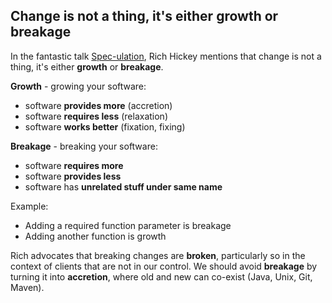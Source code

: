 ## Change is not a thing, it's either growth or breakage

In the fantastic talk [Spec-ulation](https://www.youtube.com/watch?v=oyLBGkS5ICk), Rich Hickey mentions 
that change is not a thing, it's either **growth** or **breakage**. 

**Growth** - growing your software:
- software **provides more** (accretion)
- software **requires less** (relaxation)
- software **works better** (fixation, fixing)

**Breakage** - breaking your software:
- software **requires more**
- software **provides less**
- software has **unrelated stuff under same name**

Example:
- Adding a required function parameter is breakage
- Adding another function is growth

Rich advocates that breaking changes are **broken**, particularly so in the context of 
clients that are not in our control. We should avoid **breakage** by turning it into **accretion**, where old and new can co-exist (Java, Unix, Git, Maven). 